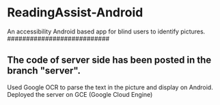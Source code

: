# ReadingAssist-Android
An accessibility Android based app for blind users to identify pictures.
###########################
## The code of server side has been posted in the branch "server".
Used Google OCR to parse the text in the picture and display on Android.
Deployed the server on GCE (Google Cloud Engine)

